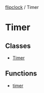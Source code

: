 [flipclock](../index.md) / Timer

# Timer

## Classes

- [Timer](classes/Timer.md)

## Functions

- [timer](functions/timer.md)
